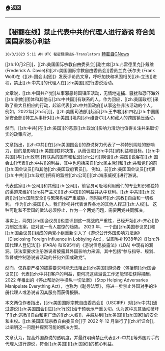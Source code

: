 ###  [:house:返回](README.md)
---


## 【秘翻在线】禁止代表中共的代理人进行游说  符合美国国家核心利益
`10/3/2023 5:11 AM UTC 秘密翻譯組G-Translators` [轉載自GNews](https://gnews.org/articles/1772764)

[[zh:10月2日]]，[[zh:美国国际宗教自由委员会]]副主席[[zh:弗雷德里克]]·戴维 (Frederick A. Davie)和[[zh:美国国际宗教自由委员会]]委员兰克·沃尔夫 (Frank Wolf)在《[[zh:国会山报]]》发表评论员文章，呼吁加快和巩固相关[[zh:立法]]进程，禁止[[zh:中共]]的代理人在[[zh:美国]]进行游说活动。

文章说，[[zh:中国共产党]]从事邪恶跨国镇压活动，无情地追捕、骚扰和恐吓海外[[zh:宗教]]团体和其他与[[zh:中共国]]有联系的人。作为回应，[[zh:美国政府]]采取了重大且相应的行动，起诉代表[[zh:中共国政府]]从事这些非法活动的个人。 例如，2022年[[zh:5月]]，[[zh:美国司法部]]起诉[[zh:王书君]]和四名[[zh:中国国家安全部]]特工从事针对[[zh:美国]]境内[[zh:维吾尔]]人和藏人的跨国镇压活动。

然而，[[zh:中共]]在[[zh:美国]]的恶意[[zh:政治]]影响力活动也值得关注并采取切实的政策应对。

文章指出，[[zh:中共]]在[[zh:美国国会]]的游说努力代表了一种特别阴险的影响力，目的是影响[[zh:美国]]联邦决策，从而促进[[zh:中共]]的利益和目标。[[zh:中共国]]与[[zh:政府]]有联系的国有和私营[[zh:公司]]聘请[[zh:美国]]说客在[[zh:国会山]]代表[[zh:中共]]的利益，其中也包括来自[[zh:民主党]]和[[zh:共和党]]的前[[zh:国会议员]]和其他[[zh:美国政府官员]]。 例如，前[[zh:美国国会议员]]代表[[zh:中共]][[zh:政府]]拥有的监控[[zh:公司]][[zh:海康威视]]进行游说。

代表这家[[zh:公司]]和其他[[zh:公司]]，前官员可耻地利用他们的专业知识和独特的渠道来维护[[zh:共产主义]][[zh:中国]]的利益并从中获利。[[zh:中共]][[zh:政府]]对[[zh:国际安全]]与繁荣构成严重威胁，同时破坏[[zh:宗教]]自由和一切权利。 作为[[zh:美国]]人，我们珍视并代表世界各地的其他人捍卫[[zh:人权]]。 这种可耻和不爱国的做法必须停止，作为一个两党问题，需要两党共同解决。

事实上，两党[[zh:国会议员]]也意识到这一挑战的严重性，已经开始[[zh:齐心]]协力制定法案，应对这一令人震惊的趋势。  2023 年，一个由[[zh:美国参议员]]和[[zh:国会议员]]组成的两党小组重新引入了《游说公开外国影响力法案》（Disclosing Foreign Influence in Lobbying Act），试图弥补1938年的《[[zh:外国代理人登记法]]》(FARA) 和1995年的《游说信息披露法》(LDA) 中现有的漏洞。该法案要求注册游说者披露其外国影响力来源，其中包括“参与指导、规划、监督或控制游说者活动的任何外国或政党”。

然而，仅靠更严格的披露要求可能无法阻止[[zh:美国]]游说者（包括前[[zh:国会议员]]）代表[[zh:中共]]客户的利益，更何况这些游说工作还能轻松获得报酬。 2022 年推出的《停止帮助对手操纵一切法案》（Stop Helping Adversaries Manipulate Everything Act），也称为《耻辱法案》，将进一步禁止外国对手的注册代理人或游说者因其服务而获得报酬。

本文两位作者指出，[[zh:美国国际宗教自由委员会]]（USCIRF）对[[zh:中共]]通过游说[[zh:美国国会]]进[[zh:行政]]治干预表示严重关切。认为这种恶意活动破坏了[[zh:宗教]]自由和更广泛的[[zh:人权]]，并威胁到[[zh:美国]][[zh:国家]]的安全和主权。[[zh:美国国际宗教自由委员会]]于 2022 年 12 月举行了[[zh:听证会]]，以阐明这一问题并探索可能的解决方案。

文章认为，提高外国游说的透明度，并最终明确禁止代表[[zh:中共]]等外国对手的代理人进行游说，符合[[zh:美国]][[zh:国家]]的核心利益。

